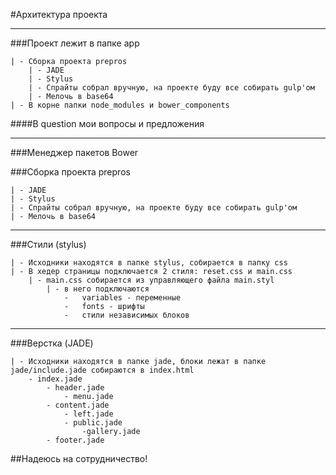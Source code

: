 #Архитектура проекта  

************************************************************************************  

###Проект лежит в папке app  

	| - Сборка проекта prepros
		| - JADE
		| - Stylus
		| - Спрайты собрал вручную, на проекте буду все собирать gulp'ом
		| - Мелочь в base64
	| - В корне папки node_modules и bower_components
####В question мои вопросы и предложения

************************************************************************************

###Менеджер пакетов Bower  

###Сборка проекта prepros  

	| - JADE
	| - Stylus
	| - Спрайты собрал вручную, на проекте буду все собирать gulp'ом
	| - Мелочь в base64  


************************************************************************************

###Стили (stylus)  


	| - Исходники находятся в папке stylus, собирается в папку css
	| - В хедер страницы подключается 2 стиля: reset.css и main.css
		| - main.css собирается из управляющего файла main.styl
			| - в него подключаются
				-	variables - переменные
				-	fonts - шрифты
				-	стили независимых блоков

************************************************************************************

###Верстка (JADE)  

	| - Исходники находятся в папке jade, блоки лежат в папке jade/include.jade собираются в index.html
		- index.jade
			- header.jade
				- menu.jade
			- content.jade
				- left.jade
				- public.jade
					-gallery.jade
			- footer.jade
##Надеюсь на сотрудничество!
